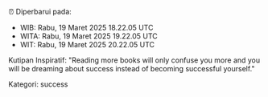 ⏰ Diperbarui pada:
- WIB: Rabu, 19 Maret 2025 18.22.05 UTC
- WITA: Rabu, 19 Maret 2025 19.22.05 UTC
- WIT: Rabu, 19 Maret 2025 20.22.05 UTC

Kutipan Inspiratif:
"Reading more books will only confuse you more and you will be dreaming about success instead of becoming successful yourself."


Kategori: success

